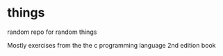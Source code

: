 # things
random repo for random things

Mostly exercises from the the c programming language 2nd edition book
